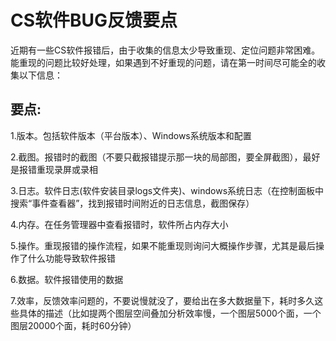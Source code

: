 # CS软件BUG反馈要点
近期有一些CS软件报错后，由于收集的信息太少导致重现、定位问题非常困难。能重现的问题比较好处理，如果遇到不好重现的问题，请在第一时间尽可能全的收集以下信息：

## 要点:
1.版本。包括软件版本（平台版本）、Windows系统版本和配置

2.截图。报错时的截图（不要只截报错提示那一块的局部图，要全屏截图），最好是报错重现录屏或录相

3.日志。软件日志(软件安装目录logs文件夹)、windows系统日志（在控制面板中搜索“事件查看器”，找到报错时间附近的日志信息，截图保存）

4.内存。在任务管理器中查看报错时，软件所占内存大小

5.操作。重现报错的操作流程，如果不能重现则询问大概操作步骤，尤其是最后操作了什么功能导致软件报错

6.数据。软件报错使用的数据

7.效率，反馈效率问题的，不要说慢就没了，要给出在多大数据量下，耗时多久这些具体的描述（比如提两个图层空间叠加分析效率慢，一个图层5000个面，一个图层20000个面，耗时60分钟）